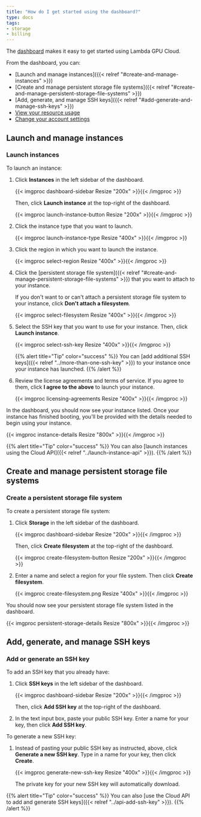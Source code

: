 ```yaml
---
title: "How do I get started using the dashboard?"
type: docs
tags:
- storage
- billing
---
```


The [dashboard](https://cloud.lambdalabs.com/instances) makes it easy to get
started using Lambda GPU Cloud.

From the dashboard, you can:

- [Launch and manage instances]({{< relref "#create-and-manage-instances" >}})
- [Create and manage persistent storage file systems]({{< relref "#create-and-manage-persistent-storage-file-systems" >}})
- [Add, generate, and manage SSH keys]({{< relref "#add-generate-and-manage-ssh-keys" >}})
- [View your resource usage](#)
- [Change your account settings](#)

## Launch and manage instances

### Launch instances

To launch an instance:

1. Click **Instances** in the left sidebar of the dashboard.

   {{< imgproc dashboard-sidebar Resize "200x" >}}{{< /imgproc >}}

   Then, click **Launch instance** at the top-right of the dashboard.

   {{< imgproc launch-instance-button Resize "200x" >}}{{< /imgproc >}}

1. Click the instance type that you want to launch.

   {{< imgproc launch-instance-type Resize "400x" >}}{{< /imgproc >}}

1. Click the region in which you want to launch the instance.

   {{< imgproc select-region Resize "400x" >}}{{< /imgproc >}}

1. Click the
   [persistent storage file system]({{< relref "#create-and-manage-persistent-storage-file-systems" >}})
   that you want to attach to your instance.

   If you don't want to or can't attach a persistent storage file system to
   your instance, click **Don't attach a filesystem**.

   {{< imgproc select-filesystem Resize "400x" >}}{{< /imgproc >}}

1. Select the SSH key that you want to use for your instance. Then, click
   **Launch instance**.

   {{< imgproc select-ssh-key Resize "400x" >}}{{< /imgproc >}}

   {{% alert title="Tip" color="success" %}}
   You can
   [add additional SSH keys]({{< relref "../more-than-one-ssh-key" >}}) to
   your instance once your instance has launched.
   {{% /alert %}}

1. Review the license agreements and terms of service. If you agree to them,
   click **I agree to the above** to launch your instance.

   {{< imgproc licensing-agreements Resize "400x" >}}{{< /imgproc >}}

In the dashboard, you should now see your instance listed. Once your instance
has finished booting, you'll be provided with the details needed to begin
using your instance.

{{< imgproc instance-details Resize "800x" >}}{{< /imgproc >}}

{{% alert title="Tip" color="success" %}}
You can also
[launch instances using the Cloud API]({{< relref "../launch-instance-api" >}}).
{{% /alert %}}

## Create and manage persistent storage file systems

### Create a persistent storage file system

To create a persistent storage file system:

1. Click **Storage** in the left sidebar of the dashboard.

   {{< imgproc dashboard-sidebar Resize "200x" >}}{{< /imgproc >}}

   Then, click **Create filesystem** at the top-right of the dashboard.

   {{< imgproc create-filesystem-button Resize "200x" >}}{{< /imgproc >}}

1. Enter a name and select a region for your file system. Then click **Create
   filesystem**.

   {{< imgproc create-filesystem.png Resize "400x" >}}{{< /imgproc >}}

You should now see your persistent storage file system listed in the
dashboard.

   {{< imgproc persistent-storage-details Resize "800x" >}}{{< /imgproc >}}

## Add, generate, and manage SSH keys

### Add or generate an SSH key

To add an SSH key that you already have:

1. Click **SSH keys** in the left sidebar of the dashboard.

   {{< imgproc dashboard-sidebar Resize "200x" >}}{{< /imgproc >}}

   Then, click **Add SSH key** at the top-right of the dashboard.

1. In the text input box, paste your public SSH key. Enter a name for your
   key, then click **Add SSH key**.

To generate a new SSH key:

1. Instead of pasting your public SSH key as instructed, above, click
   **Generate a new SSH key**. Type in a name for your key, then click
   **Create**.

   {{< imgproc generate-new-ssh-key Resize "400x" >}}{{< /imgproc >}}

   The private key for your new SSH key will automatically download.

{{% alert title="Tip" color="success" %}}
You can also
[use the Cloud API to add and generate SSH keys]({{< relref "../api-add-ssh-key" >}}).
{{% /alert %}}
